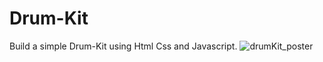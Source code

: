 # Drum-Kit
Build a simple Drum-Kit using Html Css and Javascript.
![drumKit_poster](https://user-images.githubusercontent.com/96174688/150669088-9130aad7-f238-4204-bac8-0d3c5a5b8104.jpg)
